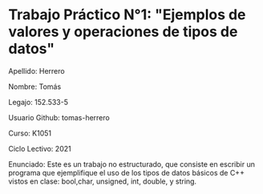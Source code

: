 # Trabajo Práctico N°1: "Ejemplos de valores y operaciones de tipos de datos"

Apellido: Herrero

Nombre: Tomás

Legajo: 152.533-5

Usuario Github: tomas-herrero

Curso: K1051

Ciclo Lectivo: 2021

Enunciado: Este es un trabajo no estructurado, que consiste en escribir un programa que ejemplifique el uso de los tipos de datos básicos de C++ vistos en clase: bool,char, unsigned, int, double, y string.
